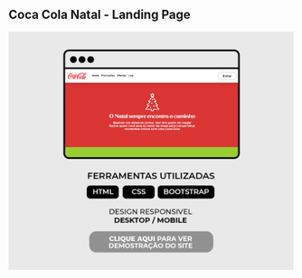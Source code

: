 ## Coca Cola Natal - Landing Page
<html>
<a href="https://exquisite-snickerdoodle-7d7c43.netlify.app" target="_blank">
  <img src="https://github.com/GuiRamos01/CocaColaNatalPage/blob/main/images/REDME.png" alt="">
</a>
</html>
